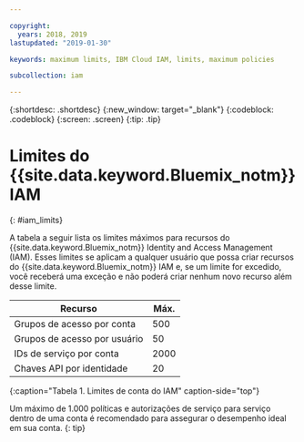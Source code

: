 ```yaml
---

copyright:
  years: 2018, 2019
lastupdated: "2019-01-30"

keywords: maximum limits, IBM Cloud IAM, limits, maximum policies

subcollection: iam

---
```



{:shortdesc: .shortdesc}
{:new_window: target="_blank"}
{:codeblock: .codeblock}
{:screen: .screen}
{:tip: .tip}

# Limites do {{site.data.keyword.Bluemix_notm}} IAM
{: #iam_limits}

A tabela a seguir lista os limites máximos para recursos do {{site.data.keyword.Bluemix_notm}} Identity and Access Management (IAM). Esses limites se aplicam a qualquer usuário que possa criar recursos do {{site.data.keyword.Bluemix_notm}} IAM e, se um limite for excedido, você receberá uma exceção e não poderá criar nenhum novo recurso além desse limite.

| Recurso | Máx. |
|----------|---------|
| Grupos de acesso por conta | 500 |
| Grupos de acesso por usuário | 50 |
| IDs de serviço por conta | 2000 |
| Chaves API por identidade | 20 |
{:caption="Tabela 1. Limites de conta do IAM" caption-side="top"}

Um máximo de 1.000 políticas e autorizações de serviço para serviço dentro de uma conta é recomendado para assegurar o desempenho ideal em sua conta.
{: tip}
